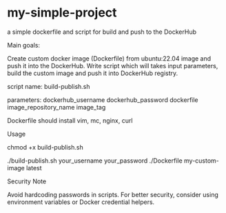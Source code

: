 # my-simple-project
a simple dockerfile and script for build and push to the DockerHub


Main goals:

Create custom docker image (Dockerfile) from ubuntu:22.04 image and push it into the DockerHub.
Write script which will takes input parameters, build the custom image and push it into DockerHub registry.

script name:  build-publish.sh

parameters:
    dockerhub_username
    dockerhub_password
    dockerfile
    image_repository_name
    image_tag

Dockerfile should install vim, mc, nginx, curl





  Usage 

chmod +x build-publish.sh

./build-publish.sh your_username your_password ./Dockerfile my-custom-image latest

 Security Note

Avoid hardcoding passwords in scripts. For better security, consider using environment variables or Docker credential helpers.
